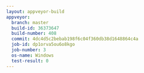 ```yaml
---
layout: appveyor-build
appveyor:
  branch: master
  build-id: 36373647
  build-number: 408
  commit: 4dc4d5c2bebab198f6c04f360db38d1648864c4a
  job-id: dp1orva5ou6o8kgo
  job-number: 3
  os-name: Windows
  test-result: 0
---
```

